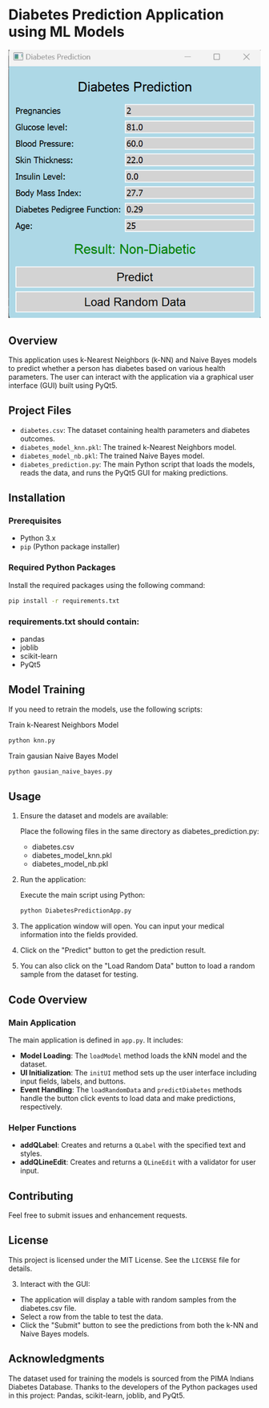 # Diabetes Prediction Application using ML Models

![Diabetes Prediction](https://github.com/redoy-ahmed/diabetes-prediction/blob/master/img2.png)

## Overview

This application uses k-Nearest Neighbors (k-NN) and Naive Bayes models to predict whether a person has diabetes based on various health parameters. The user can interact with the application via a graphical user interface (GUI) built using PyQt5.

## Project Files

- `diabetes.csv`: The dataset containing health parameters and diabetes outcomes.
- `diabetes_model_knn.pkl`: The trained k-Nearest Neighbors model.
- `diabetes_model_nb.pkl`: The trained Naive Bayes model.
- `diabetes_prediction.py`: The main Python script that loads the models, reads the data, and runs the PyQt5 GUI for making predictions.

## Installation

### Prerequisites

- Python 3.x
- `pip` (Python package installer)

### Required Python Packages

Install the required packages using the following command:

```bash
pip install -r requirements.txt
```

### requirements.txt should contain:

- pandas
- joblib
- scikit-learn
- PyQt5

## Model Training
If you need to retrain the models, use the following scripts:

Train k-Nearest Neighbors Model

```bash
python knn.py
```

Train gausian Naive Bayes Model

```bash
python gausian_naive_bayes.py
```

## Usage
1. Ensure the dataset and models are available:

      Place the following files in the same directory as diabetes_prediction.py:

      - diabetes.csv
      - diabetes_model_knn.pkl
      - diabetes_model_nb.pkl
2. Run the application:

      Execute the main script using Python:

   ```bash
   python DiabetesPredictionApp.py
   ```

3. The application window will open. You can input your medical information into the fields provided.

4. Click on the "Predict" button to get the prediction result.

5. You can also click on the "Load Random Data" button to load a random sample from the dataset for testing.

## Code Overview

### Main Application

The main application is defined in `app.py`. It includes:

- **Model Loading**: The `loadModel` method loads the kNN model and the dataset.
- **UI Initialization**: The `initUI` method sets up the user interface including input fields, labels, and buttons.
- **Event Handling**: The `loadRandomData` and `predictDiabetes` methods handle the button click events to load data and make predictions, respectively.

### Helper Functions

- **addQLabel**: Creates and returns a `QLabel` with the specified text and styles.
- **addQLineEdit**: Creates and returns a `QLineEdit` with a validator for user input.

## Contributing

Feel free to submit issues and enhancement requests.

## License

This project is licensed under the MIT License. See the `LICENSE` file for details.


   
3. Interact with the GUI:

- The application will display a table with random samples from the diabetes.csv file.
- Select a row from the table to test the data.
- Click the "Submit" button to see the predictions from both the k-NN and Naive Bayes models.

## Acknowledgments
The dataset used for training the models is sourced from the PIMA Indians Diabetes Database.
Thanks to the developers of the Python packages used in this project: Pandas, scikit-learn, joblib, and PyQt5.